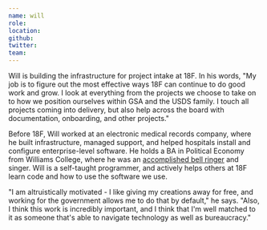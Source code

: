 ```yaml
---
name: will
role:
location:
github:
twitter:
team:
---
```


Will is building the infrastructure for project intake at 18F. In his words, "My job is to figure out the most effective ways 18F can continue to do good work and grow. I look at everything from the projects we choose to take on to how we position ourselves within GSA and the USDS family. I touch all projects coming into delivery, but also help across the board with documentation, onboarding, and other projects."

Before 18F, Will worked at an electronic medical records company, where he built infrastructure, managed support, and helped hospitals install and configure enterprise-level software. He holds a BA in Political Economy from Williams College, where he was an [accomplished bell ringer](https://www.youtube.com/watch?v=7Lh9IwmifXs) and singer. Will is a self-taught programmer, and actively helps others at 18F learn code and how to use the software we use.

"I am altruistically motivated - I like giving my creations away for free, and working for the government allows me to do that by default," he says. "Also, I think this work is incredibly important, and I think that I'm well matched to it as someone that's able to navigate technology as well as bureaucracy."
